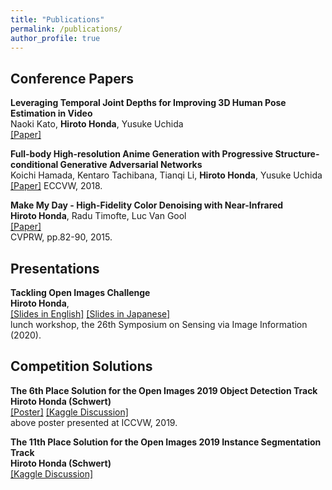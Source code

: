 ```yaml
---
title: "Publications"
permalink: /publications/
author_profile: true
---
```


## Conference Papers

<b>Leveraging Temporal Joint Depths for Improving 3D Human Pose Estimation in Video</b>  
Naoki Kato, <b>Hiroto Honda</b>, Yusuke Uchida  
[[Paper]](https://arxiv.org/abs/2011.02172)

<b>Full-body High-resolution Anime Generation with Progressive Structure-conditional Generative Adversarial Networks</b>  
Koichi Hamada, Kentaro Tachibana, Tianqi Li, <b>Hiroto Honda</b>, Yusuke Uchida  
[[Paper]](https://arxiv.org/abs/1809.01890)
ECCVW, 2018.  

<b>Make My Day - High-Fidelity Color Denoising with Near-Infrared</b>  
<b>Hiroto Honda</b>, Radu Timofte, Luc Van Gool  
[[Paper]](http://people.ee.ethz.ch/~timofter/publications/Honda-CVPRW-2015.pdf)  
CVPRW, pp.82-90, 2015.  

## Presentations

<b>Tackling Open Images Challenge</b>  
<b>Hiroto Honda</b>,  
[[Slides in English]](https://www.slideshare.net/HHiroto/tackling-open-images-challenge-235469464)
[[Slides in Japanese]](https://www.slideshare.net/HHiroto/open-images-235464179)  
lunch workshop, the 26th Symposium on Sensing via Image Information (2020). 

## Competition Solutions

<b>The 6th Place Solution for the Open Images 2019 Object Detection Track</b>  
<b>Hiroto Honda (Schwert)</b>  
[[Poster]](../files/schwert_open_images_6th_solution_v1.pdf)
[[Kaggle Discussion]](https://www.kaggle.com/c/open-images-2019-object-detection/discussion/110953)  
above poster presented at ICCVW, 2019.  

<b>The 11th Place Solution for the Open Images 2019 Instance Segmentation Track</b>  
<b>Hiroto Honda (Schwert)</b>  
[[Kaggle Discussion]](https://www.kaggle.com/c/open-images-2019-instance-segmentation/discussion/111351)  
